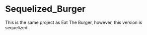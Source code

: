 # Sequelized_Burger

This is the same project as Eat The Burger, however, this version is sequelized. 